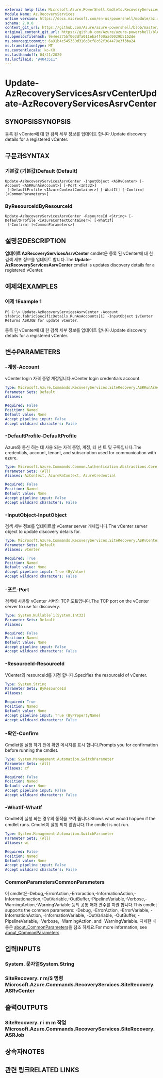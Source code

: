 ```yaml
---
external help file: Microsoft.Azure.PowerShell.Cmdlets.RecoveryServices.SiteRecovery.dll-Help.xml
Module Name: Az.RecoveryServices
online version: https://docs.microsoft.com/en-us/powershell/module/az.recoveryservices/update-azrecoveryservicesasrvcenter
schema: 2.0.0
content_git_url: https://github.com/Azure/azure-powershell/blob/master/src/RecoveryServices/RecoveryServices/help/Update-AzRecoveryServicesAsrvCenter.md
original_content_git_url: https://github.com/Azure/azure-powershell/blob/master/src/RecoveryServices/RecoveryServices/help/Update-AzRecoveryServicesAsrvCenter.md
ms.openlocfilehash: 9e4ee275bf003dfa011eba4f00aad0029b5152de
ms.sourcegitcommit: 6a91b4c545350d316d3cf8c62f384478e3f3ba24
ms.translationtype: MT
ms.contentlocale: ko-KR
ms.lasthandoff: 04/21/2020
ms.locfileid: "94043511"
---
```

# <span data-ttu-id="c94d5-101">Update-AzRecoveryServicesAsrvCenter</span><span class="sxs-lookup"><span data-stu-id="c94d5-101">Update-AzRecoveryServicesAsrvCenter</span></span>

## <span data-ttu-id="c94d5-102">SYNOPSIS</span><span class="sxs-lookup"><span data-stu-id="c94d5-102">SYNOPSIS</span></span>
<span data-ttu-id="c94d5-103">등록 된 vCenter에 대 한 검색 세부 정보를 업데이트 합니다.</span><span class="sxs-lookup"><span data-stu-id="c94d5-103">Update discovery details for a registered vCenter.</span></span>

## <span data-ttu-id="c94d5-104">구문과</span><span class="sxs-lookup"><span data-stu-id="c94d5-104">SYNTAX</span></span>

### <span data-ttu-id="c94d5-105">기본값 (기본값)</span><span class="sxs-lookup"><span data-stu-id="c94d5-105">Default (Default)</span></span>
```
Update-AzRecoveryServicesAsrvCenter -InputObject <ASRvCenter> [-Account <ASRRunAsAccount>] [-Port <Int32>]
 [-DefaultProfile <IAzureContextContainer>] [-WhatIf] [-Confirm] [<CommonParameters>]
```

### <span data-ttu-id="c94d5-106">ByResourceId</span><span class="sxs-lookup"><span data-stu-id="c94d5-106">ByResourceId</span></span>
```
Update-AzRecoveryServicesAsrvCenter -ResourceId <String> [-DefaultProfile <IAzureContextContainer>] [-WhatIf]
 [-Confirm] [<CommonParameters>]
```

## <span data-ttu-id="c94d5-107">설명은</span><span class="sxs-lookup"><span data-stu-id="c94d5-107">DESCRIPTION</span></span>
<span data-ttu-id="c94d5-108">**업데이트 AzRecoveryServicesAsrvCenter** cmdlet은 등록 된 vCenter에 대 한 검색 세부 정보를 업데이트 합니다.</span><span class="sxs-lookup"><span data-stu-id="c94d5-108">The **Update-AzRecoveryServicesAsrvCenter** cmdlet is updates discovery details for a registered vCenter.</span></span>

## <span data-ttu-id="c94d5-109">예제의</span><span class="sxs-lookup"><span data-stu-id="c94d5-109">EXAMPLES</span></span>

### <span data-ttu-id="c94d5-110">예제 1</span><span class="sxs-lookup"><span data-stu-id="c94d5-110">Example 1</span></span>
```
PS C:\> Update-AzRecoveryServicesAsrvCenter -Account $fabric.fabricSpecificDetails.RunAsAccounts[1] -InputObject $vCenter
Returns ASRJOB for update vCenter.
```

<span data-ttu-id="c94d5-111">등록 된 vCenter에 대 한 검색 세부 정보를 업데이트 합니다.</span><span class="sxs-lookup"><span data-stu-id="c94d5-111">Update discovery details for a registered vCenter.</span></span>

## <span data-ttu-id="c94d5-112">변수</span><span class="sxs-lookup"><span data-stu-id="c94d5-112">PARAMETERS</span></span>

### <span data-ttu-id="c94d5-113">-계정</span><span class="sxs-lookup"><span data-stu-id="c94d5-113">-Account</span></span>
<span data-ttu-id="c94d5-114">vCenter login 자격 증명 계정입니다.</span><span class="sxs-lookup"><span data-stu-id="c94d5-114">vCenter login credentials account.</span></span>

```yaml
Type: Microsoft.Azure.Commands.RecoveryServices.SiteRecovery.ASRRunAsAccount
Parameter Sets: Default
Aliases:

Required: False
Position: Named
Default value: None
Accept pipeline input: False
Accept wildcard characters: False
```

### <span data-ttu-id="c94d5-115">-DefaultProfile</span><span class="sxs-lookup"><span data-stu-id="c94d5-115">-DefaultProfile</span></span>
<span data-ttu-id="c94d5-116">Azure와 통신 하는 데 사용 되는 자격 증명, 계정, 테 넌 트 및 구독입니다.</span><span class="sxs-lookup"><span data-stu-id="c94d5-116">The credentials, account, tenant, and subscription used for communication with azure.</span></span>

```yaml
Type: Microsoft.Azure.Commands.Common.Authentication.Abstractions.Core.IAzureContextContainer
Parameter Sets: (All)
Aliases: AzContext, AzureRmContext, AzureCredential

Required: False
Position: Named
Default value: None
Accept pipeline input: False
Accept wildcard characters: False
```

### <span data-ttu-id="c94d5-117">-InputObject</span><span class="sxs-lookup"><span data-stu-id="c94d5-117">-InputObject</span></span>
<span data-ttu-id="c94d5-118">검색 세부 정보를 업데이트할 vCenter server 개체입니다.</span><span class="sxs-lookup"><span data-stu-id="c94d5-118">The vCenter server object to update discovery details for.</span></span>

```yaml
Type: Microsoft.Azure.Commands.RecoveryServices.SiteRecovery.ASRvCenter
Parameter Sets: Default
Aliases: vCenter

Required: True
Position: Named
Default value: None
Accept pipeline input: True (ByValue)
Accept wildcard characters: False
```

### <span data-ttu-id="c94d5-119">-포트</span><span class="sxs-lookup"><span data-stu-id="c94d5-119">-Port</span></span>
<span data-ttu-id="c94d5-120">검색에 사용할 vCenter 서버의 TCP 포트입니다.</span><span class="sxs-lookup"><span data-stu-id="c94d5-120">The TCP port on the vCenter server to use for discovery.</span></span>

```yaml
Type: System.Nullable`1[System.Int32]
Parameter Sets: Default
Aliases:

Required: False
Position: Named
Default value: None
Accept pipeline input: False
Accept wildcard characters: False
```

### <span data-ttu-id="c94d5-121">-ResourceId</span><span class="sxs-lookup"><span data-stu-id="c94d5-121">-ResourceId</span></span>
<span data-ttu-id="c94d5-122">VCenter의 resourceId를 지정 합니다.</span><span class="sxs-lookup"><span data-stu-id="c94d5-122">Specifies the resourceId of vCenter.</span></span>

```yaml
Type: System.String
Parameter Sets: ByResourceId
Aliases:

Required: True
Position: Named
Default value: None
Accept pipeline input: True (ByPropertyName)
Accept wildcard characters: False
```

### <span data-ttu-id="c94d5-123">-확인</span><span class="sxs-lookup"><span data-stu-id="c94d5-123">-Confirm</span></span>
<span data-ttu-id="c94d5-124">Cmdlet을 실행 하기 전에 확인 메시지를 표시 합니다.</span><span class="sxs-lookup"><span data-stu-id="c94d5-124">Prompts you for confirmation before running the cmdlet.</span></span>

```yaml
Type: System.Management.Automation.SwitchParameter
Parameter Sets: (All)
Aliases: cf

Required: False
Position: Named
Default value: None
Accept pipeline input: False
Accept wildcard characters: False
```

### <span data-ttu-id="c94d5-125">-WhatIf</span><span class="sxs-lookup"><span data-stu-id="c94d5-125">-WhatIf</span></span>
<span data-ttu-id="c94d5-126">Cmdlet이 실행 되는 경우의 동작을 보여 줍니다.</span><span class="sxs-lookup"><span data-stu-id="c94d5-126">Shows what would happen if the cmdlet runs.</span></span>
<span data-ttu-id="c94d5-127">Cmdlet이 실행 되지 않습니다.</span><span class="sxs-lookup"><span data-stu-id="c94d5-127">The cmdlet is not run.</span></span>

```yaml
Type: System.Management.Automation.SwitchParameter
Parameter Sets: (All)
Aliases: wi

Required: False
Position: Named
Default value: None
Accept pipeline input: False
Accept wildcard characters: False
```

### <span data-ttu-id="c94d5-128">CommonParameters</span><span class="sxs-lookup"><span data-stu-id="c94d5-128">CommonParameters</span></span>
<span data-ttu-id="c94d5-129">이 cmdlet은-Debug,-ErrorAction,-Erroraction,-InformationAction,-Informationaction,-OutVariable,-OutBuffer,-PipelineVariable,-Verbose,-WarningAction,-WarningVariable 등의 공통 매개 변수를 지원 합니다.</span><span class="sxs-lookup"><span data-stu-id="c94d5-129">This cmdlet supports the common parameters: -Debug, -ErrorAction, -ErrorVariable, -InformationAction, -InformationVariable, -OutVariable, -OutBuffer, -PipelineVariable, -Verbose, -WarningAction, and -WarningVariable.</span></span> <span data-ttu-id="c94d5-130">자세한 내용은 [about_CommonParameters](http://go.microsoft.com/fwlink/?LinkID=113216)을 참조 하세요.</span><span class="sxs-lookup"><span data-stu-id="c94d5-130">For more information, see [about_CommonParameters](http://go.microsoft.com/fwlink/?LinkID=113216).</span></span>

## <span data-ttu-id="c94d5-131">입력</span><span class="sxs-lookup"><span data-stu-id="c94d5-131">INPUTS</span></span>

### <span data-ttu-id="c94d5-132">System. 문자열</span><span class="sxs-lookup"><span data-stu-id="c94d5-132">System.String</span></span>

### <span data-ttu-id="c94d5-133">SiteRecovery. r m/$ 명령</span><span class="sxs-lookup"><span data-stu-id="c94d5-133">Microsoft.Azure.Commands.RecoveryServices.SiteRecovery.ASRvCenter</span></span>

## <span data-ttu-id="c94d5-134">출력</span><span class="sxs-lookup"><span data-stu-id="c94d5-134">OUTPUTS</span></span>

### <span data-ttu-id="c94d5-135">SiteRecovery. r i m m 작업</span><span class="sxs-lookup"><span data-stu-id="c94d5-135">Microsoft.Azure.Commands.RecoveryServices.SiteRecovery.ASRJob</span></span>

## <span data-ttu-id="c94d5-136">상속자</span><span class="sxs-lookup"><span data-stu-id="c94d5-136">NOTES</span></span>

## <span data-ttu-id="c94d5-137">관련 링크</span><span class="sxs-lookup"><span data-stu-id="c94d5-137">RELATED LINKS</span></span>
